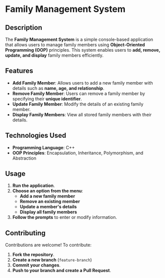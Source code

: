 # **Family Management System**

## **Description**
The **Family Management System** is a simple console-based application that allows users to manage family members using **Object-Oriented Programming (OOP)** principles. This system enables users to **add, remove, update, and display** family members efficiently.

## **Features**
- **Add Family Member**: Allows users to add a new family member with details such as **name, age, and relationship**.
- **Remove Family Member**: Users can remove a family member by specifying their **unique identifier**.
- **Update Family Member**: Modify the details of an existing family member.
- **Display Family Members**: View all stored family members with their details.

## **Technologies Used**
- **Programming Language**: C++
- **OOP Principles**: Encapsulation, Inheritance, Polymorphism, and Abstraction

## **Usage**
1. **Run the application**.
2. **Choose an option from the menu**:
   - **Add a new family member**
   - **Remove an existing member**
   - **Update a member's details**
   - **Display all family members**
3. **Follow the prompts** to enter or modify information.

## **Contributing**
Contributions are welcome! To contribute:
1. **Fork the repository**.
2. **Create a new branch** (`feature-branch`)
3. **Commit your changes**.
4. **Push to your branch and create a Pull Request**.


